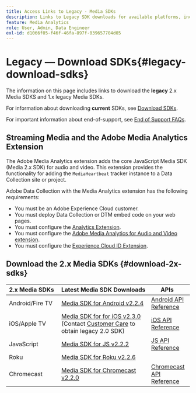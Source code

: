 ```yaml
---
title: Access Links to Legacy - Media SDKs
description: Links to Legacy SDK downloads for available platforms, including Android, iOS, JavaScript, Chromecast, and Roku.
feature: Media Analytics
role: User, Admin, Data Engineer
exl-id: d1066f05-f46f-46fa-897f-039657704d05
---
```

# Legacy — Download SDKs{#legacy-download-sdks}

The information on this page includes links to download the **legacy**  2.x Media SDKS and 1.x legacy Media SDKs.

For information about downloading **current** SDKs, see [Download SDKs](/help/getting-started/download-sdks.md).

For important information about end-of-support, see [End of Support FAQs](/help/additional-resources/end-of-support-faqs.md).

## Streaming Media and the Adobe Media Analytics Extension

The Adobe Media Analytics extension adds the core JavaScript Media SDK (Media 2.x SDK) for audio and video. This extension provides the functionality for adding the `MediaHeartbeat` tracker instance to a Data Collection site or project.

Adobe Data Collection with the Media Analytics extension has the following requirements:
* You must be an Adobe Experience Cloud customer.
* You must deploy Data Collection or DTM embed code on your web pages.
* You must configure the [Analytics Extension](https://experienceleague.adobe.com/docs/experience-platform/tags/extensions/adobe/analytics/overview.html).
* You must configure the [Adobe Media Analytics for Audio and Video extension](https://experienceleague.adobe.com/docs/experience-platform/tags/extensions/client/media-analytics/overview.html).
* You must configure the [Experience Cloud ID Extension](https://experienceleague.adobe.com/docs/experience-platform/tags/extensions/adobe/id-service/overview.html).

## Download the 2.x Media SDKs {#download-2x-sdks}

| 2.x&nbsp;Media&nbsp;SDKs&nbsp; | Latest&nbsp;Media&nbsp;SDK&nbsp;Downloads | &nbsp;APIs&nbsp;&nbsp; | &nbsp;Documentation&nbsp; |
| --- | --- | --- | --- |
| Android/Fire TV | [Media SDK for Android v2.2.4](https://github.com/Adobe-Marketing-Cloud/media-sdks/releases/tag/android-v2.2.4) | [Android API Reference](https://adobe-marketing-cloud.github.io/media-sdks/reference/android/) | [Set up Android](/help/legacy/media-sdk/setup/set-up-android.md) |
| iOS/Apple TV | [Media SDK for for iOS v2.3.0](https://github.com/Adobe-Marketing-Cloud/media-sdks/releases/tag/ios-v2.3.0) (Contact [Customer Care](https://helpx.adobe.com/marketing-cloud/contact-support.html) to obtain legacy 2.0 SDK) | [iOS API Reference](https://adobe-marketing-cloud.github.io/media-sdks/reference/ios/) | [Set up iOS](/help/legacy/media-sdk/setup/set-up-ios.md) |
| JavaScript | [Media SDK for JS v2.2.2](https://github.com/Adobe-Marketing-Cloud/media-sdks/releases/tag/js-v2.2.2) | [JS API Reference](https://adobe-marketing-cloud.github.io/media-sdks/reference/javascript/) | [Set up JavaScript 2.x](/help/legacy/media-sdk/setup/setup-javascript/set-up-js-2.md) |
| Roku | [Media SDK for Roku v2.2.6](https://github.com/Adobe-Marketing-Cloud/media-sdks/releases/tag/roku-v2.2.6) | | [Set up Roku](/help/implementation/media-sdk/setup/set-up-roku.md) |
| Chromecast | [Media SDK for Chromecast v2.2.0](https://github.com/Adobe-Marketing-Cloud/media-sdks/releases/tag/chromecast-v2.2.0) | [Chromecast API Reference](https://adobe-marketing-cloud.github.io/media-sdks/reference/chromecast/) | [Set up Chromecast](/help/implementation/media-sdk/setup/set-up-chromecast.md) |
